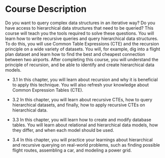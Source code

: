 # Course Description

Do you want to query complex data structures in an iterative way? Do you have access to hierarchical data structures that need to be queried? This course will teach you the tools required to solve these questions. You will learn how to write recursive queries and query hierarchical data structures. To do this, you will use Common Table Expressions (CTE) and the recursion principle on a wide variety of datasets. You will, for example, dig into a flight plan dataset and learn how to find the best and cheapest connection between two airports. After completing this course, you will understand the principle of recursion, and be able to identify and create hierarchical data models.

* 3.1 In this chapter, you will learn about recursion and why it is beneficial to apply this technique. You will also refresh your knowledge about Common Expression Tables (CTE).

* 3.2 In this chapter, you will learn about recursive CTEs, how to query hierarchical datasets, and finally, how to apply recursive CTEs on hierarchical data.

* 3.3 In this chapter, you will learn how to create and modify database tables. You will learn about relational and hierarchical data models, how they differ, and when each model should be used.

* 3.4 In this chapter, you will practice your learnings about hierarchical and recursive querying on real-world problems, such as finding possible flight routes, assembling a car, and modeling a power grid.
